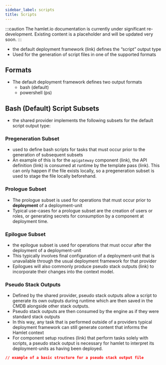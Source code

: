 ```yaml
---
sidebar_label: scripts
title: Scripts
---
```


:::caution
The hamlet.io documentation is currently under significant re-development. Existing content is a placeholder and will be updated very soon.
:::

* the default deployment framework (link) defines the “script” output type
* Used for the generation of script files in one of the supported formats

## Formats

* The default deployment framework defines two output formats
  * bash (default)
  * powershell (ps)

## Bash (Default) Script Subsets

* the shared provider implements the following subsets for the default script output type:

### Pregeneration Subset

* used to define bash scripts for tasks that must occur prior to the generation of subsequent subsets
* An example of this is for the `apigateway` component (link), the API definition (link) is consumed at runtime by the template pass (link). This can only happen if the file exists locally, so a pregeneration subset is used to stage the file locally beforehand.

### Prologue Subset

* The prologue subset is used for operations that must occur prior to **deployment** of a deployment-unit
* Typical use-cases for a prologue subset are the creation of users or roles, or generating secrets for consumption by a component at deployment time.

### Epilogue Subset

* the epilogue subset is used for operations that must occur after the deployment of a deployment-unit
* This typically involves final configuration of a deployment-unit that is unavailable through the usual deployment framework for that provider
* Epilogues will also commonly produce pseudo stack outputs (link) to incorporate their changes into the context model.

### Pseudo Stack Outputs

* Defined by the shared provider, pseudo stack outputs allow a script to generate its own outputs during runtime which are then saved in the CMDB alongside other stack outputs.
* Pseudo stack outputs are then consumed by the engine as if they were standard stack outputs
* In this way, any task that is performed outside of a providers typical deployment framework can still generate content that informs the Hamlet context
* For component setup routines (link) that perform tasks solely with scripts, a pseudo stack output is necessary for hamlet to interpret its deployment-units as having been deployed.

```json
// example of a basic structure for a pseudo stack output file
```
